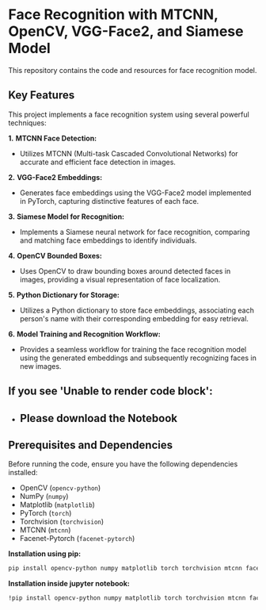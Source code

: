 
# Face Recognition with MTCNN, OpenCV, VGG-Face2, and Siamese Model

This repository contains the code and resources for face recognition model.


## Key Features

This project implements a face recognition system using several powerful techniques:

__1.__ __MTCNN Face Detection:__

* Utilizes MTCNN (Multi-task Cascaded Convolutional Networks) for accurate and efficient face detection in images.

__2.__ __VGG-Face2 Embeddings:__
* Generates face embeddings using the VGG-Face2 model implemented in PyTorch, capturing distinctive features of each face.

__3.__ __Siamese Model for Recognition:__
* Implements a Siamese neural network for face recognition, comparing and matching face embeddings to identify individuals.

__4.__ __OpenCV Bounded Boxes:__
* Uses OpenCV to draw bounding boxes around detected faces in images, providing a visual representation of face localization.

__5.__ __Python Dictionary for Storage:__
* Utilizes a Python dictionary to store face embeddings, associating each person's name with their corresponding embedding for easy retrieval.

__6.__ __Model Training and Recognition Workflow:__
* Provides a seamless workflow for training the face recognition model using the generated embeddings and subsequently recognizing faces in new images.

## If you see 'Unable to render code block':
* ## __Please download the Notebook__


## Prerequisites and Dependencies

Before running the code, ensure you have the following dependencies installed:

- OpenCV (`opencv-python`)
- NumPy (`numpy`)
- Matplotlib (`matplotlib`)
- PyTorch (`torch`)
- Torchvision (`torchvision`)
- MTCNN (`mtcnn`)
- Facenet-Pytorch (`facenet-pytorch`)

**Installation using pip:**

```bash
pip install opencv-python numpy matplotlib torch torchvision mtcnn facenet-pytorch 
```
**Installation inside jupyter notebook:**
```bash
!pip install opencv-python numpy matplotlib torch torchvision mtcnn facenet-pytorch
```

